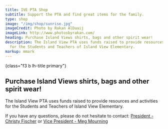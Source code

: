 ```yaml
---
title: IVE PTA Shop
subtitle: Support the PTA and find great items for the family.
type: shop
image: "/img/shop/sunrise.jpg"
imageCredit: Photo by Rakan AlDuaij
imageLink: http://www.photosbyrakan.com/
heading: Purchase Island Views shirts, bags and other spirit wear!
description: The Island View PTA uses funds raised to provide resources and activities
  for the Students and Teachers of Island View Elementary.
markup: mmark
---
```

{class="f3 b lh-title primary"}
## Purchase Island Views shirts, bags and other spirit wear!

The Island View PTA uses funds raised to provide resources and activities for the Students and Teachers of Island View Elementary.

If you have any questions, please do not hesitate to contact: [President - Christy Fischer](mailto:president@islandviewpta.org) or [Vice President - Meg Mourning](mailto:vicepresident@islandviewpta.org)
